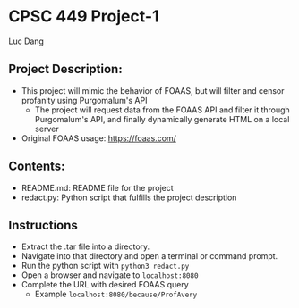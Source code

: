 # CPSC 449 Project-1

Luc Dang

## Project Description:

- This project will mimic the behavior of FOAAS, but will filter and censor profanity using Purgomalum's API
  - The project will request data from the FOAAS API and filter it through Purgomalum's API, and finally dynamically generate HTML on a local server
- Original FOAAS usage: https://foaas.com/

## Contents:

- README.md: README file for the project
- redact.py: Python script that fulfills the project description

## Instructions

- Extract the .tar file into a directory.
- Navigate into that directory and open a terminal or command prompt.
- Run the python script with `python3 redact.py`
- Open a browser and navigate to `localhost:8080`
- Complete the URL with desired FOAAS query
  - Example `localhost:8080/because/ProfAvery`
